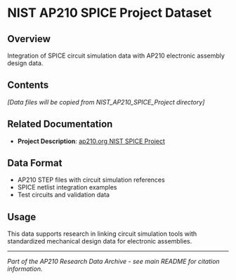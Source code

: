 # NIST AP210 SPICE Project Dataset

## Overview
Integration of SPICE circuit simulation data with AP210 electronic assembly design data.

## Contents
*[Data files will be copied from NIST_AP210_SPICE_Project directory]*

## Related Documentation
- **Project Description**: [ap210.org NIST SPICE Project](https://ap210.org/research/)

## Data Format
- AP210 STEP files with circuit simulation references
- SPICE netlist integration examples
- Test circuits and validation data

## Usage
This data supports research in linking circuit simulation tools with standardized mechanical design data for electronic assemblies.

---
*Part of the AP210 Research Data Archive - see main README for citation information.*